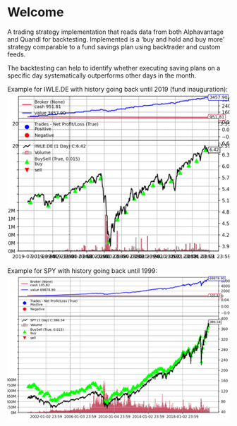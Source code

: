 # Welcome

A trading strategy implementation that reads data from both Alphavantage and 
Quandl for backtesting. Implemented is a 'buy and hold and buy more' strategy 
comparable to a fund savings plan using backtrader and custom feeds. 

The backtesting can help to identify whether executing saving plans on a 
specific day systematically outperforms other days in the month.


Example for IWLE.DE with history going back until 2019 (fund inauguration):
![Alt text](images/Example1.png?raw=True "Example 1")

Example for SPY with history going back until 1999:
![Alt text](images/Example2.png?raw=True "Example 2")